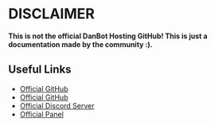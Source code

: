 # DISCLAIMER
**This is __not__ the official DanBot Hosting GitHub! This is just a documentation made by the community :).**

## Useful Links
- [Official GitHub](https://github.com/DanBot-Hosting)
- [Official GitHub](https://danbot.host)
- [Official Discord Server](https://danbot.host/discord)
- [Official Panel](https://panel.danbot.host)

